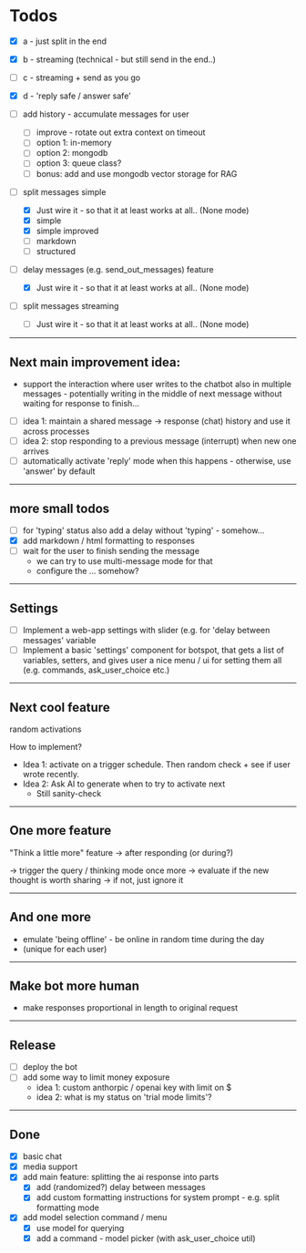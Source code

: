 # Todos

- [x] a - just split in the end 
- [x] b - streaming (technical - but still send in the end..)
- [ ] c - streaming + send as you go
- [x] d - 'reply safe / answer safe'

- [ ] add history - accumulate messages for user
  - [ ] improve - rotate out extra context on timeout
  - [ ] option 1: in-memory
  - [ ] option 2: mongodb
  - [ ] option 3: queue class? 
  - [ ] bonus: add and use mongodb vector storage for RAG

- [ ] split messages simple
  - [x] Just wire it - so that it at least works at all.. (None mode)
  - [x] simple
  - [x] simple improved
  - [ ] markdown
  - [ ] structured
- [ ] delay messages (e.g. send_out_messages) feature
  - [x] Just wire it - so that it at least works at all.. (None mode)

- [ ] split messages streaming
  - [ ] Just wire it - so that it at least works at all.. (None mode)

---

## Next main improvement idea:

- support the interaction where user writes to the chatbot also in multiple messages - potentially writing in the middle of next message without waiting for response to finish...
- [ ] idea 1: maintain a shared message -> response (chat) history and use it across processes
- [ ] idea 2: stop responding to a previous message (interrupt) when new one arrives
- [ ] automatically activate 'reply' mode when this happens - otherwise, use 'answer' by default

---

## more small todos

- [ ] for 'typing' status also add a delay without 'typing' - somehow...
- [x] add markdown / html formatting to responses
- [ ] wait for the user to finish sending the message
  - we can try to use multi-message mode for that
  - configure the ... somehow? 

---

## Settings

- [ ] Implement a web-app settings with slider (e.g. for 'delay between messages' variable
- [ ] Implement a basic 'settings' component for botspot, that gets a list of variables, setters, and gives user a nice menu / ui for setting them all (e.g. commands, ask_user_choice etc.)

---

## Next cool feature

random activations

How to implement?

- Idea 1: activate on a trigger schedule. Then random check + see if user wrote recently.
- Idea 2: Ask AI to generate when to try to activate next
  - Still sanity-check

---

## One more feature

"Think a little more" feature
-> after responding (or during?)

-> trigger the query / thinking mode once more
-> evaluate if the new thought is worth sharing
-> if not, just ignore it

---

## And one more

- emulate 'being offline' - be online in random time during the day
- (unique for each user)

---

## Make bot more human

- make responses proportional in length to original request

---

## Release

- [ ] deploy the bot
- [ ] add some way to limit money exposure
  - idea 1: custom anthorpic / openai key with limit on $
  - idea 2: what is my status on 'trial mode limits'? 

---

## Done

- [x] basic chat
- [x] media support
- [x] add main feature: splitting the ai response into parts
    - [x] add (randomized?) delay between messages
    - [x] add custom formatting instructions for system prompt - e.g. split formatting mode

- [x] add model selection command / menu
  - [x] use model for querying
  - [x] add a command - model picker (with ask_user_choice util)